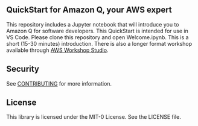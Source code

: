 ## QuickStart for Amazon Q, your AWS expert

This repository includes a Jupyter notebook that will introduce you to Amazon Q for software developers. This QuickStart is intended for use in VS Code. Please clone this repository and open Welcome.ipynb. This is a short (15-30 minutes) introduction. There is also a longer format  workshop available through [AWS Workshop Studio](https://catalog.workshops.aws/qbuilder/en-US).   

## Security

See [CONTRIBUTING](CONTRIBUTING.md#security-issue-notifications) for more information.

## License

This library is licensed under the MIT-0 License. See the LICENSE file.

